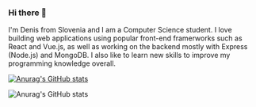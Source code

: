 ### Hi there 👋

I'm Denis from Slovenia and I am a Computer Science student. I love building web applications using popular front-end framerworks such as React and Vue.js, as well as working on the backend mostly with Express (Node.js) and MongoDB. I also like to learn new skills to improve my programming knowledge overall.

[![Anurag's GitHub stats](https://github-readme-stats.vercel.app/api?username=denisRajlic)](https://github.com/anuraghazra/github-readme-stats)

![Anurag's GitHub stats](https://github-readme-stats.vercel.app/api?username=denisRajlic&show_icons=true)

